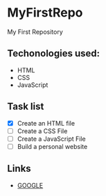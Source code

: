 # MyFirstRepo
My First Repository

## Techonologies used:
- HTML
- CSS
- JavaScript
## Task list
- [x] Create an HTML file
- [ ] Create a CSS File
- [ ] Create a JavaScript File
- [ ] Build a personal website
## Links
- [GOOGLE](https://www.google.com/)

